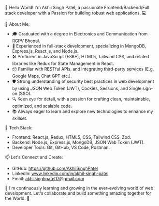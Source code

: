 👋 Hello World! I'm Akhil Singh Patel, a passionate Frontend/Backend/Full stack developer with a Passion for building robust web applications. 💻

🚀 About Me: 
- 🎓 Graduated with a degree in Electronics and Communication from RGPV Bhopal. 
- 🌟 Experienced in full-stack development, specializing in MongoDB, Express.js, React.js, and Node.js.
- 🛠️ Proficient in JavaScript (ES6+), HTML5, Tailwind CSS, and related libraries like Redux for State Management in React.
- 📦 Familiar with RESTful APIs, and integrating third-party services (E.g. Google Maps, Chat GPT etc.).
- 🛡️ Strong understanding of security best practices in web development by using JSON Web Token (JWT), Cookies, Sessions, and Single sign-on (SSO).
- 🔍 Keen eye for detail, with a passion for crafting clean, maintainable, optimized, and scalable code.
- 📚 Always eager to learn and explore new technologies to enhance my skillset.

🔧 Tech Stack:
- Frontend: React.js, Redux, HTML5, CSS, Tailwind CSS, Zod.
- Backend: Node.js, Express.js, MongoDB, JSON Web Token (JWT).
- Developer Tools: Git, GitHub, VS Code, Postman.

📫 Let's Connect and Create:
- GitHub: https://github.com/AkhilSinghPatel
- LinkedIn: www.linkedin.com/in/akhil-singh-patel
- Email: akhilsinghpatel17@gmail.com

🌱 I'm continuously learning and growing in the ever-evolving world of web development. Let's collaborate and build something amazing together for the World. 🚀
